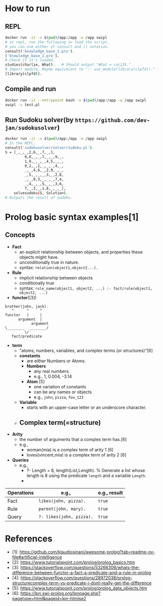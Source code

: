 # How to run

## REPL

```bash
docker run -it -v $(pwd)/app:/app -w /app swipl
# in repl, run the following to load the script.
# you can use either of consult and [] notation.
consult('knowledge_base_1.pro').
['knowledge_base_1.pro'].
# Check if it's loaded.
studies(charlie, What).   # Should output "What = csc135."
# Import module. Maybe equivalent to ":- use_module(library(clpfd))." in .pro file.
[library(clpfd)].
```


## Compile and run
```bash
docker run -it --entrypoint bash -v $(pwd)/app:/app -w /app swipl
swipl -s test.pl
```


## Run Sudoku solver(by `https://github.com/dev-jan/sudokusolver`)

```bash
docker run -it -v $(pwd)/app:/app -w /app swipl
# In the REPL,
consult('sudokusolver/solver/sudoku.pl').
S = [_,_,_,2,6,_,7,_,1,
         6,8,_,_,7,_,_,9,_,
         1,9,_,_,_,4,5,_,_,
         8,2,_,1,_,_,_,4,_,
         _,_,4,6,_,2,9,_,_,
         _,5,_,_,_,3,_,2,8,
         _,_,9,3,_,_,_,7,4,
         _,4,_,_,5,_,_,3,6,
         7,_,3,_,1,8,_,_,_],
    solvesudoku(S, Solution).
# Outputs the result of sudoku.
```

# Prolog basic syntax examples\[1]

## Concepts

- **Fact**
  - an explicit relationship between objects, and properties these objects might have.
  - unconditionally true in nature.
  - syntax: `relation(object1,object2...).`
- **Rule**
  - implicit relationship between objects
  - conditionally true
  - syntax: `rule_name(object1, object2, ...) :- fact/rule(object1, object2, ...)`
- **functor**(\[3])
```
brother(john, jack).
   ^      ^     ^
functor   |     |
      argument  |
            argument
\________  ________/
         \/
   fact/predicate
```
- **term**
  - "atoms, numbers, variables, and complex terms (or structures)"\[6]
  - **constants**
    - are either Numbers or Atoms.
    - **Numbers**
      - any real numbers.
      - e.g., 1, 0.004, -3.14
    - **Atom** \[5]
      - one variation of constants
      - can be any names or objects
      - e.g., `john`, `pizza`, `foo_123`
  - **Variable**
    - starts with an upper-case letter or an underscore character.
  - **Complex term(=structure)**
    - 
- **Arity**
  - the number of arguments that a complex term has.\[6]
  - e.g., 
    - woman(mia) is a complex term of arity 1 \[6]
    - loves(vincent,mia) is a complex term of arity 2 \[6]
- **Queries**
  - e.g.,
    - ?- Length = 8, length(List,Length).  % Generate a list whose length is 8 using the predicate `length` and a variable `Length`.
    - 

| Operations | e.g.,                    | e.g., result |
| ---------- | ------------------------ | ------------ |
| Fact       | `likes(john, pizza).`    | `true`       |
| Rule       | `parent(john, mary).`    | `true`       |
| Query      | `?- likes(john, pizza).` | `true`       |


# References
- \[1]: https://github.com/klaudiosinani/awesome-prolog?tab=readme-ov-file#artificial-intelligence
- \[2]: https://www.tutorialspoint.com/prolog/prolog_basics.htm
- \[3]: https://stackoverflow.com/questions/53266306/whats-the-difference-between-functor-a-fact-a-predicate-and-a-rule-in-prolog
- \[4]: https://stackoverflow.com/questions/28972038/prolog-structurecomplex-term-vs-predicate-i-dont-really-get-the-difference
- \[5]: https://www.tutorialspoint.com/prolog/prolog_data_objects.htm
- \[6]: https://lpn.swi-prolog.org/lpnpage.php?pagetype=html&pageid=lpn-htmlse2